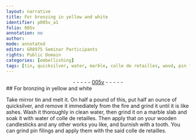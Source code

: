 ```yaml
---
layout: narrative
title: For bronzing in yellow and white
identifier: p005v_a1
folio: 005v
annotation: no
author:
mode: annotated
editor: GR8975 Seminar Participants
rights: Public Domain
categories: [embellishing]
tags: [tin, quicksilver, water, marble, colle de retailles, wood, pin filings]
---
```


 <div class="folio" align="center">- - - - - <a href="http://gallica.bnf.fr/ark:/12148/btv1b10500001g/f16.image" target="_blank">005v</a> - - - - - </div> 
## For bronzing in yellow and white

 
 <span class="activity"></span> Take <span class="material_format">mirror <span class="material">tin</span></span> and melt it. On <span class="unit">half a pound</span> of this, put <span class="unit">half an ounce</span> of <span class="material">quicksilver</span>, and remove it immediately from the <span class="tool">fire</span> and grind it until it is <span class="unit">like ashes</span>. Wash it thoroughly in <span class="material_format">clean <span class="material">water</span></span>, then grind it on a <span class="tool"><span class="material_format"><span class="material">marble</span> slab</span></span> and soak it with <span class="material">water</span> of <span class="material"><span class="foreign">colle de retailles</span></span>. Then apply that on your <span class="material">wood</span>en candlesticks and any other works you like, and burnish with a <span class="tool">tooth</span>. You can grind <span class="material">pin filings</span> and apply them with the said <span class="material"><span class="foreign">colle de retailles</span></span>. 
 